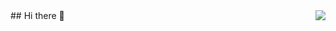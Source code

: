 <img align="right" src="https://github-readme-stats.vercel.app/api?username=yunli2024&show_icons=true&icon_color=CE1D2D&text_color=718096&bg_color=ffffff&hide_title=true" />
## Hi there 👋

<!--
**yunli2024/yunli2024** is a ✨ _special_ ✨ repository because its `README.md` (this file) appears on your GitHub profile.

Here are some ideas to get you started:

- 🔭 I’m currently working on ...
- 🌱 I’m currently learning ...
- 👯 I’m looking to collaborate on ...
- 🤔 I’m looking for help with ...
- 💬 Ask me about ...
- 📫 How to reach me: ...
- 😄 Pronouns: ...
- ⚡ Fun fact: ...
-->
